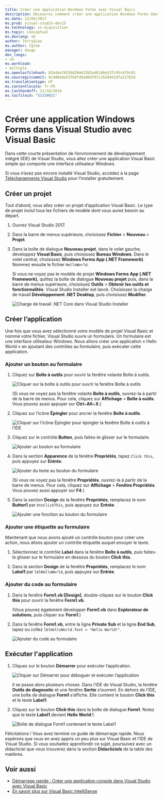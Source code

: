 ```yaml
---
title: Créer une application Windows Forms avec Visual Basic
description: Découvrez comment créer une application Windows Forms dans Visual Studio avec Visual Basic, étape par étape.
ms.date: 12/04/2017
ms.prod: visual-studio-dev15
ms.technology: vs-acquisition
ms.topic: conceptual
ms.devlang: vb
author: TerryGLee
ms.author: tglee
manager: douge
dev_langs:
- vb
ms.workload:
- multiple
ms.openlocfilehash: 81b44e7053b820e625b5ad61d6e537c95cbf9c03
ms.sourcegitcommit: 0cdd8e8a53fb4fd5e869f07c35204419fa12783d
ms.translationtype: HT
ms.contentlocale: fr-FR
ms.lasthandoff: 12/10/2018
ms.locfileid: "53159631"
---
```

# <a name="create-a-windows-forms-app-in-visual-studio-with-visual-basic"></a>Créer une application Windows Forms dans Visual Studio avec Visual Basic

Dans cette courte présentation de l’environnement de développement intégré (IDE) de Visual Studio, vous allez créer une application Visual Basic simple qui comporte une interface utilisateur Windows.

Si vous n’avez pas encore installé Visual Studio, accédez à la page [Téléchargements Visual Studio](https://visualstudio.microsoft.com/downloads/?utm_medium=microsoft&utm_source=docs.microsoft.com&utm_campaign=button+cta&utm_content=download+vs2017) pour l’installer gratuitement.

## <a name="create-a-project"></a>Créer un projet

Tout d’abord, vous allez créer un projet d’application Visual Basic. Le type de projet inclut tous les fichiers de modèle dont vous aurez besoin au départ.

1. Ouvrez Visual Studio 2017.

2. Dans la barre de menus supérieure, choisissez **Fichier** > **Nouveau** > **Projet**.

3. Dans la boîte de dialogue **Nouveau projet**, dans le volet gauche, développez **Visual Basic**, puis choisissez **Bureau Windows**. Dans le volet central, choisissez **Windows Forms App (.NET Framework)**. Nommez ensuite le fichier `HelloWorld`.

     Si vous ne voyez pas le modèle de projet **Windows Forms App (.NET Framework)**, quittez la boîte de dialogue **Nouveau projet** puis, dans la barre de menus supérieure, choisissez **Outils** > **Obtenir les outils et fonctionnalités**. Visual Studio Installer est lancé. Choisissez la charge de travail **Développement .NET Desktop**, puis choisissez **Modifier**.

     ![Charge de travail .NET Core dans Visual Studio Installer](../ide/media/install-dot-net-desktop-env.png)

## <a name="create-the-application"></a>Créer l’application

Une fois que vous avez sélectionné votre modèle de projet Visual Basic et nommé votre fichier, Visual Studio ouvre un formulaire. Un formulaire est une interface utilisateur Windows. Nous allons créer une application « Hello World » en ajoutant des contrôles au formulaire, puis exécuter cette application.

### <a name="add-a-button-to-the-form"></a>Ajouter un bouton au formulaire

1. Cliquez sur **Boîte à outils** pour ouvrir la fenêtre volante Boîte à outils.

     ![Cliquer sur la boîte à outils pour ouvrir la fenêtre Boîte à outils](../ide/media/vb-toolbox-toolwindow.png)

     (Si vous ne voyez pas la fenêtre volante **Boîte à outils**, ouvrez-la à partir de la barre de menus. Pour cela, cliquez sur **Affichage** > **Boîte à outils**. Vous pouvez aussi appuyer sur **Ctrl**+**Alt**+**X**.)

2. Cliquez sur l’icône **Épingler** pour ancrer la fenêtre **Boîte à outils**.

     ![Cliquer sur l’icône Épingler pour épingler la fenêtre Boîte à outils à l’IDE](../ide/media/vb-pin-the-toolbox-window.png)
3. Cliquez sur le contrôle **Button**, puis faites-le glisser sur le formulaire.

     ![Ajouter un bouton au formulaire](../ide/media/vb-add-a-button-to-form1.png)

4. Dans la section **Apparence** de la fenêtre **Propriétés**, tapez `Click this`, puis appuyez sur **Entrée**.

     ![Ajouter du texte au bouton du formulaire](../ide/media/vb-button-control-text.png)

     (Si vous ne voyez pas la fenêtre **Propriétés**, ouvrez-la à partir de la barre de menus. Pour cela, cliquez sur **Affichage** > **Fenêtre Propriétés**. Vous pouvez aussi appuyer sur **F4**.)

5. Dans la section **Design** de la fenêtre **Propriétés**, remplacez le nom **Button1** par `btnClickThis`, puis appuyez sur **Entrée**.

     ![Ajouter une fonction au bouton du formulaire](../ide/media/vb-button-control-function.png)

### <a name="add-a-label-to-the-form"></a>Ajouter une étiquette au formulaire

Maintenant que nous avons ajouté un contrôle bouton pour créer une action, nous allons ajouter un contrôle étiquette auquel envoyer le texte.

1. Sélectionnez le contrôle **Label** dans la fenêtre **Boîte à outils**, puis faites-le glisser sur le formulaire en dessous du bouton **Click this**.

2. Dans la section **Design** de la fenêtre **Propriétés**, remplacez le nom **Label1** par `lblHelloWorld`, puis appuyez sur **Entrée**.

### <a name="add-code-to-the-form"></a>Ajouter du code au formulaire

1. Dans la fenêtre **Form1.vb &#91;Design&#93;**, double-cliquez sur le bouton **Click this** pour ouvrir la fenêtre **Form1.vb**.

      (Vous pouvez également développer **Form1.vb** dans **Explorateur de solutions**, puis cliquer sur **Form1**.)

2. Dans la fenêtre **Form1.vb**, entre la ligne **Private Sub** et la ligne **End Sub**, tapez ou collez `lblHelloWorld.Text = "Hello World!"`.

     ![Ajouter du code au formulaire](../ide/media/vb-add-code-to-the-form.png)

## <a name="run-the-application"></a>Exécuter l'application

1. Cliquez sur le bouton **Démarrer** pour exécuter l’application.

     ![Cliquer sur Démarrer pour déboguer et exécuter l’application](../ide/media/vb-click-start-hello-world.png)

   Il se passe alors plusieurs choses. Dans l’IDE de Visual Studio, la fenêtre **Outils de diagnostic** et une fenêtre **Sortie** s’ouvrent. En dehors de l’IDE, une boîte de dialogue **Form1** s’affiche. Elle contient le bouton **Click this** et le texte **Label1**.

2. Cliquez sur le bouton **Click this** dans la boîte de dialogue **Form1**. Notez que le texte **Label1** devient **Hello World !**.

    ![Boîte de dialogue Form1 contenant le texte Label1 ](../ide/media/vb-form1-dialog-hello-world.png)

Félicitations ! Vous avez terminé ce guide de démarrage rapide. Nous espérons que vous en avez appris un peu plus sur Visual Basic et l’IDE de Visual Studio. Si vous souhaitez approfondir ce sujet, poursuivez avec un didacticiel que vous trouverez dans la section **Didacticiels** de la table des matières.

## <a name="see-also"></a>Voir aussi

* [Démarrage rapide : Créer une application console dans Visual Studio avec Visual Basic](quickstart-visual-basic-console.md)
* [En savoir plus sur Visual Basic IntelliSense](visual-basic-specific-intellisense.md)
